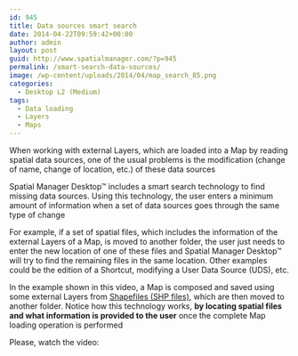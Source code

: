 ```yaml
---
id: 945
title: Data sources smart search
date: 2014-04-22T09:59:42+00:00
author: admin
layout: post
guid: http://www.spatialmanager.com/?p=945
permalink: /smart-search-data-sources/
image: /wp-content/uploads/2014/04/map_search_85.png
categories:
  - Desktop L2 (Medium)
tags:
  - Data loading
  - Layers
  - Maps
---
```

When working with external Layers, which are loaded into a Map by reading spatial data sources, one of the usual problems is the modification (change of name, change of location, etc.) of these data sources<!--more-->

Spatial Manager Desktop™ includes a smart search technology to find missing data sources. Using this technology, the user enters a minimum amount of information when a set of data sources goes through the same type of change

For example, if a set of spatial files, which includes the information of the external Layers of a Map, is moved to another folder, the user just needs to enter the new location of one of these files and Spatial Manager Desktop™ will try to find the remaining files in the same location. Other examples could be the edition of a Shortcut, modifying a User Data Source (UDS), etc.

In the example shown in this video, a Map is composed and saved using some external Layers from <a title="Shapefiles Wiki" href="http://en.wikipedia.org/wiki/Shapefiles" target="_blank" rel="nofollow">Shapefiles (SHP files)</a>, which are then moved to another folder. Notice how this technology works, **by locating spatial files and what information is provided to the user** once the complete Map loading operation is performed

Please, watch the video: